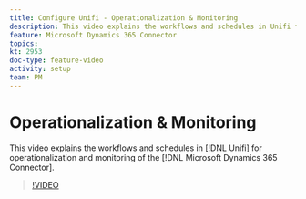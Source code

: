 ```yaml
---
title: Configure Unifi - Operationalization & Monitoring
description: This video explains the workflows and schedules in Unifi for operationalization and monitoring of the Microsoft Dynamics 365 Connector.
feature: Microsoft Dynamics 365 Connector   
topics: 
kt: 2953
doc-type: feature-video
activity: setup
team: PM
---
```


# Operationalization & Monitoring

This video explains the workflows and schedules in [!DNL Unifi] for operationalization and monitoring of the [!DNL Microsoft Dynamics 365 Connector].

>[!VIDEO](https://video.tv.adobe.com/v/27391?quality=12)

